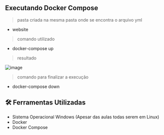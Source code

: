 ## Executando Docker Compose

> pasta criada na mesma pasta onde se encontra o arquivo yml

- website

> comando utilizado 

- docker-compose up

> resultado 

![image](https://user-images.githubusercontent.com/24790794/192156581-74ef38ee-63b2-4428-9e55-9b2d44b72ade.png)

> comando para finalizar a execução

- docker-compose down

## 🛠 Ferramentas Utilizadas

 - Sistema Operacional Windows (Apesar das aulas todas serem em Linux)
 - Docker
 - Docker Compose
 
